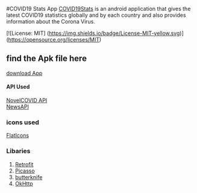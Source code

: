 #COVID19 Stats App
[COVID19Stats](https://github.com/GavinNyamboga/Covid19Stats)
 is an android application that gives the latest COVID19 statistics
globally and by each country and also provides information about the Corona Virus.

[![License: MIT]
(https://img.shields.io/badge/License-MIT-yellow.svg)]
(https://opensource.org/licenses/MIT)
## find the Apk file here
[download App]()
#### API Used
[NovelCOVID API](https://corona.lmao.ninja/docs/)\
[NewsAPI](https://newsapi.org)
### icons used
[FlatIcons](http://www.flaticon.com)
### Libaries
1. [Retrofit](https://square.github.io/retrofit/)
2. [Picasso](https://square.github.io/picasso/)
3. [butterknife](https://github.com/JakeWharton/butterknife)
4. [OkHttp](https://square.github.io/okhttp/)

